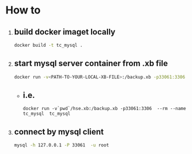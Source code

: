 
# How to

1. build docker imaget locally 
	- 
	```bash
	docker build -t tc_mysql .
	```

2. start mysql server container from .xb file
	- 
	```bash
	docker run -v<PATH-TO-YOUR-LOCAL-XB-FILE>:/backup.xb -p33061:3306  --rm --name tc_mysql  tc_mysql 
	```
	- i.e.
		- 
		```
		docker run -v`pwd`/hse.xb:/backup.xb -p33061:3306  --rm --name tc_mysql  tc_mysql
		```

3. connect by mysql client 
	- 
	```bash
	mysql -h 127.0.0.1 -P 33061  -u root
	```


